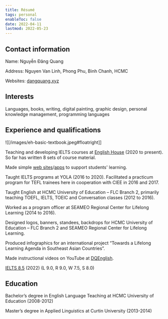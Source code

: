 ```yaml
---
title: Résumé
tags: personal
enableToc: false
date: 2022-04-11
lastmod: 2022-05-23
---
```


## Contact information

Name: Nguyễn Đăng Quang

Address: Nguyen Van Linh, Phong Phu, Binh Chanh, HCMC

Websites: [dangquang.xyz](https://dangquang.xyz)

## Interests

Languages, books, writing, digital painting, graphic design, personal knowledge management, programming languages

## Experience and qualifications

![[/images/eh-basic-textbook.jpeg#floatright]]

Teaching and developing IELTS courses at [English House](https://ehc.edu.vn/) (2020 to present). So far has written 8 sets of course material.

Made simple [web sites](https://thatieltsguide.com)/[apps](https://planner.thatieltsguide.com) to support students' learning.

Taught IELTS programs at YOLA (2016 to 2020). Facilitated a practicum program for TEFL trainees here in cooperation with CIEE in 2016 and 2017.

Taught English at HCMC University of Education – FLC Branch 2, primarily teaching TOEFL, IELTS, TOEIC and Conversation classes (2012 to 2016).

Worked as a program officer at SEAMEO Regional Center for Lifelong Learning (2014 to 2016).

Designed logos, banners, standees, backdrops for HCMC University of Education – FLC Branch 2 and SEAMEO Regional Center for Lifelong Learning.

Produced infographics for an international project “Towards a Lifelong Learning Agenda in Southeast Asian Countries”.

Made instructional videos on YouTube at [DQEnglish](https://www.youtube.com/user/SuperEnglishbird).

[IELTS 8.5](/m/ielts.md) (2022) (L 9.0, R 9.0, W 7.5, S 8.0)

## Education

Bachelor’s degree in English Language Teaching at HCMC University of Education (2008-2012)

Master’s degree in Applied Linguistics at Curtin University (2013-2014)
